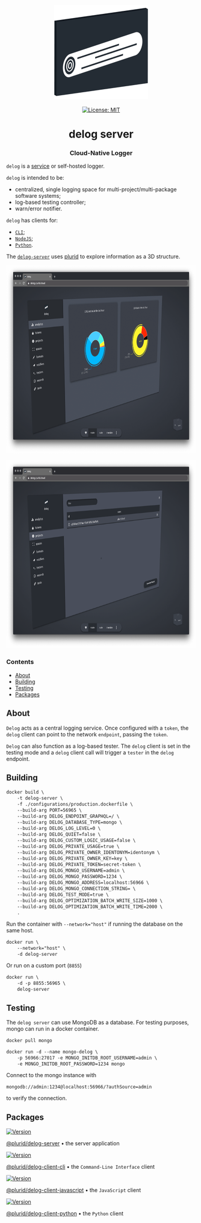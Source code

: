 <p align="center">
    <img src="https://raw.githubusercontent.com/plurid/delog/master/about/identity/delog-logo.png" height="250px">
    <br />
    <br />
    <a target="_blank" href="https://github.com/plurid/delog/blob/master/LICENSE">
        <img src="https://img.shields.io/badge/license-MIT-blue.svg?colorB=1380C3&style=for-the-badge" alt="License: MIT">
    </a>
</p>



<h1 align="center">
    delog server
</h1>


<h3 align="center">
    Cloud-Native Logger
</h3>



`delog` is a [service](https://delog.plurid.cloud) or self-hosted logger.

`delog` is intended to be:

+ centralized, single logging space for multi-project/multi-package software systems;
+ log-based testing controller;
+ warn/error notifier.

`delog` has clients for:

+ [`CLI`][delog-client-cli];
+ [`NodeJS`][delog-client-javascript];
+ [`Python`][delog-client-python].

The [`delog-server`][delog-server] uses [plurid](https://github.com/plurid/plurid) to explore information as a 3D structure.


<p align="center">
    <img src="https://raw.githubusercontent.com/plurid/delog/master/about/screenshots/screenshot-1.png" height="500px">
</p>


<p align="center">
    <img src="https://raw.githubusercontent.com/plurid/delog/master/about/screenshots/screenshot-2.png" height="500px">
</p>



### Contents

+ [About](#about)
+ [Building](building)
+ [Testing](testing)
+ [Packages](#packages)



## About

`Delog` acts as a central logging service. Once configured with a `token`, the `delog` client can point to the network `endpoint`, passing the `token`.

`Delog` can also function as a log-based tester. The `delog` client is set in the testing mode and a `delog` client call will trigger a `tester` in the `delog` endpoint.



## Building

```
docker build \
    -t delog-server \
    -f ./configurations/production.dockerfile \
    --build-arg PORT=56965 \
    --build-arg DELOG_ENDPOINT_GRAPHQL=/ \
    --build-arg DELOG_DATABASE_TYPE=mongo \
    --build-arg DELOG_LOG_LEVEL=0 \
    --build-arg DELOG_QUIET=false \
    --build-arg DELOG_CUSTOM_LOGIC_USAGE=false \
    --build-arg DELOG_PRIVATE_USAGE=true \
    --build-arg DELOG_PRIVATE_OWNER_IDENTONYM=identonym \
    --build-arg DELOG_PRIVATE_OWNER_KEY=key \
    --build-arg DELOG_PRIVATE_TOKEN=secret-token \
    --build-arg DELOG_MONGO_USERNAME=admin \
    --build-arg DELOG_MONGO_PASSWORD=1234 \
    --build-arg DELOG_MONGO_ADDRESS=localhost:56966 \
    --build-arg DELOG_MONGO_CONNECTION_STRING= \
    --build-arg DELOG_TEST_MODE=true \
    --build-arg DELOG_OPTIMIZATION_BATCH_WRITE_SIZE=1000 \
    --build-arg DELOG_OPTIMIZATION_BATCH_WRITE_TIME=2000 \
    .
```

Run the container with `--network="host"` if running the database on the same host.

```
docker run \
    --network="host" \
    -d delog-server
```

Or run on a custom port (`8855`)

```
docker run \
    -d -p 8855:56965 \
    delog-server
```



## Testing

The `delog server` can use MongoDB as a database. For testing purposes, mongo can run in a docker container.

```
docker pull mongo
```

```
docker run -d --name mongo-delog \
    -p 56966:27017 -e MONGO_INITDB_ROOT_USERNAME=admin \
    -e MONGO_INITDB_ROOT_PASSWORD=1234 mongo
```

Connect to the mongo instance with

```
mongodb://admin:1234@localhost:56966/?authSource=admin
```

to verify the connection.



## Packages

<a target="_blank" href="https://www.npmjs.com/package/@plurid/delog-server">
    <img src="https://img.shields.io/npm/v/@plurid/delog-server.svg?logo=npm&colorB=1380C3&style=for-the-badge" alt="Version">
</a>

[@plurid/delog-server][delog-server] • the server application

[delog-server]: https://github.com/plurid/delog/tree/master/packages/delog-server


<a target="_blank" href="https://www.npmjs.com/package/@plurid/delog-cli">
    <img src="https://img.shields.io/npm/v/@plurid/delog-cli.svg?logo=npm&colorB=1380C3&style=for-the-badge" alt="Version">
</a>

[@plurid/delog-client-cli][delog-client-cli] • the `Command-Line Interface` client

[delog-client-cli]: https://github.com/plurid/delog/tree/master/packages/delog-client/delog-cli


<a target="_blank" href="https://www.npmjs.com/package/@plurid/delog">
    <img src="https://img.shields.io/npm/v/@plurid/delog.svg?logo=npm&colorB=1380C3&style=for-the-badge" alt="Version">
</a>

[@plurid/delog-client-javascript][delog-client-javascript] • the `JavaScript` client

[delog-client-javascript]: https://github.com/plurid/delog/tree/master/packages/delog-client/delog-javascript


<a target="_blank" href="https://pypi.org/project/delog">
    <img src="https://img.shields.io/pypi/v/delog.svg?logo=pypi&colorB=1380C3&style=for-the-badge" alt="Version">
</a>

[@plurid/delog-client-python][delog-client-python] • the `Python` client

[delog-client-python]: https://github.com/plurid/delog/tree/master/packages/delog-client/delog-python
